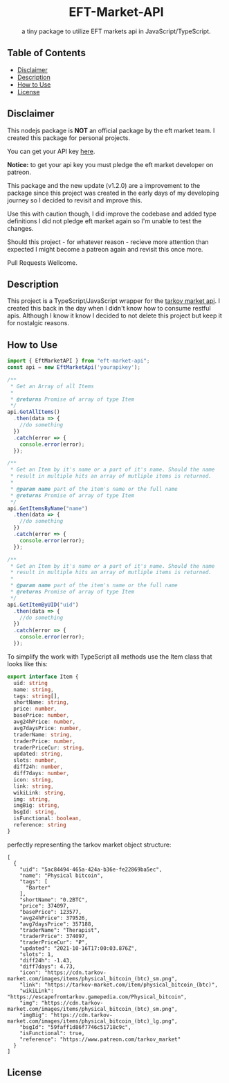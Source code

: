 <div align=center>
  <h1>EFT-Market-API</h1>
  <p>a tiny package to utilize EFT markets api in JavaScript/TypeScript.</p>
</div>

## Table of Contents
- [ Disclaimer ](#disclaimer)
- [ Description ](#description)
- [ How to Use ](#how-to-use)
- [ License ](#license)

<a name="disclaimer"></a>

## Disclaimer
This nodejs package is **NOT** an official package by the eft market team.
I created this package for personal projects.

You can get your API key [here](https://tarkov-market.com/dev/api).

**Notice:** to get your api key you must pledge the eft market developer on patreon.

This package and the new update (v1.2.0) are a improvement to the package since this project was created in the early days of my developing journey so I decided to revisit and improve this.

Use this with caution though, I did improve the codebase and added type definitions I did not pledge eft market again so I'm unable to test the changes.

Should this project - for whatever reason - recieve more attention than expected I might become a patreon again and revisit this once more.

Pull Requests Wellcome.

<a name="description"></a>

## Description

This project is a TypeScript/JavaScript wrapper for the [tarkov market api](https://tarkov-market.com/dev/api). I created this back in the day when I didn't know how to consume restful apis. Although I know it know I decided to not delete this project but keep it for nostalgic reasons.

<a name="how-to-use"></a>

## How to Use
```ts
import { EftMarketAPI } from "eft-market-api";
const api = new EftMarketApi('yourapikey');

/**
 * Get an Array of all Items
 * 
 * @returns Promise of array of type Item
 */
api.GetAllItems()
  .then(data => {
    //do something
  })
  .catch(error => {
    console.error(error);
  });

/**
 * Get an Item by it's name or a part of it's name. Should the name
 * result in multiple hits an array of mutliple items is returned.
 * 
 * @param name part of the item's name or the full name
 * @returns Promise of array of type Item
 */
api.GetItemsByName("name")
  .then(data => {
    //do something
  })
  .catch(error => {
    console.error(error);
  });

/**
 * Get an Item by it's name or a part of it's name. Should the name
 * result in multiple hits an array of mutliple items is returned.
 * 
 * @param name part of the item's name or the full name
 * @returns Promise of array of type Item
 */
api.GetItemByUID("uid")
  .then(data => {
    //do something
  })
  .catch(error => {
    console.error(error);
  });
```

To simplify the work with TypeScript all methods use the Item class that looks like this:

```ts
export interface Item {
  uid: string
  name: string,
  tags: string[],
  shortName: string,
  price: number,
  basePrice: number,
  avg24hPrice: number,
  avg7daysPrice: number,
  traderName: string,
  traderPrice: number,
  traderPriceCur: string,
  updated: string,
  slots: number,
  diff24h: number,
  diff7days: number,
  icon: string,
  link: string,
  wikiLink: string,
  img: string,
  imgBig: string,
  bsgId: string,
  isFunctional: boolean,
  reference: string
}
```
perfectly representing the tarkov market object structure:
```
[
  {
    "uid": "5ac84494-465a-424a-b36e-fe22869ba5ec",
    "name": "Physical bitcoin",
    "tags": [
      "Barter"
    ],
    "shortName": "0.2BTC",
    "price": 374097,
    "basePrice": 123577,
    "avg24hPrice": 379526,
    "avg7daysPrice": 357188,
    "traderName": "Therapist",
    "traderPrice": 374097,
    "traderPriceCur": "₽",
    "updated": "2021-10-16T17:00:03.876Z",
    "slots": 1,
    "diff24h": -1.43,
    "diff7days": 4.73,
    "icon": "https://cdn.tarkov-market.com/images/items/physical_bitcoin_(btc)_sm.png",
    "link": "https://tarkov-market.com/item/physical_bitcoin_(btc)",
    "wikiLink": "https://escapefromtarkov.gamepedia.com/Physical_bitcoin",
    "img": "https://cdn.tarkov-market.com/images/items/physical_bitcoin_(btc)_sm.png",
    "imgBig": "https://cdn.tarkov-market.com/images/items/physical_bitcoin_(btc)_lg.png",
    "bsgId": "59faff1d86f7746c51718c9c",
    "isFunctional": true,
    "reference": "https://www.patreon.com/tarkov_market"
  }
]
```

<a name="license"></a>

## License